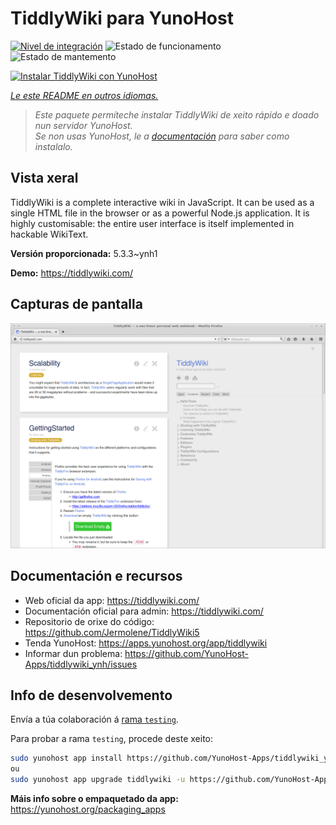 <!--
NOTA: Este README foi creado automáticamente por <https://github.com/YunoHost/apps/tree/master/tools/readme_generator>
NON debe editarse manualmente.
-->

# TiddlyWiki para YunoHost

[![Nivel de integración](https://dash.yunohost.org/integration/tiddlywiki.svg)](https://dash.yunohost.org/appci/app/tiddlywiki) ![Estado de funcionamento](https://ci-apps.yunohost.org/ci/badges/tiddlywiki.status.svg) ![Estado de mantemento](https://ci-apps.yunohost.org/ci/badges/tiddlywiki.maintain.svg)

[![Instalar TiddlyWiki con YunoHost](https://install-app.yunohost.org/install-with-yunohost.svg)](https://install-app.yunohost.org/?app=tiddlywiki)

*[Le este README en outros idiomas.](./ALL_README.md)*

> *Este paquete permíteche instalar TiddlyWiki de xeito rápido e doado nun servidor YunoHost.*  
> *Se non usas YunoHost, le a [documentación](https://yunohost.org/install) para saber como instalalo.*

## Vista xeral

TiddlyWiki is a complete interactive wiki in JavaScript. It can be used as a single HTML file in the browser or as a powerful Node.js application. It is highly customisable: the entire user interface is itself implemented in hackable WikiText.

**Versión proporcionada:** 5.3.3~ynh1

**Demo:** <https://tiddlywiki.com/>

## Capturas de pantalla

![Captura de pantalla de TiddlyWiki](./doc/screenshots/screenshot.png)

## Documentación e recursos

- Web oficial da app: <https://tiddlywiki.com/>
- Documentación oficial para admin: <https://tiddlywiki.com/>
- Repositorio de orixe do código: <https://github.com/Jermolene/TiddlyWiki5>
- Tenda YunoHost: <https://apps.yunohost.org/app/tiddlywiki>
- Informar dun problema: <https://github.com/YunoHost-Apps/tiddlywiki_ynh/issues>

## Info de desenvolvemento

Envía a túa colaboración á [rama `testing`](https://github.com/YunoHost-Apps/tiddlywiki_ynh/tree/testing).

Para probar a rama `testing`, procede deste xeito:

```bash
sudo yunohost app install https://github.com/YunoHost-Apps/tiddlywiki_ynh/tree/testing --debug
ou
sudo yunohost app upgrade tiddlywiki -u https://github.com/YunoHost-Apps/tiddlywiki_ynh/tree/testing --debug
```

**Máis info sobre o empaquetado da app:** <https://yunohost.org/packaging_apps>
